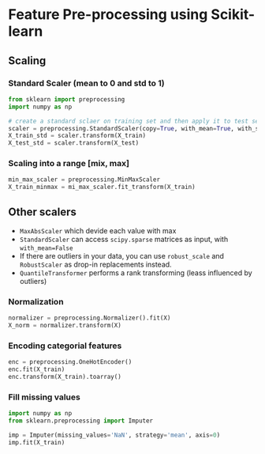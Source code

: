 # Feature Pre-processing using Scikit-learn

## Scaling

### Standard Scaler (mean to 0 and std to 1)

``` python
from sklearn import preprocessing
import numpy as np

# create a standard sclaer on training set and then apply it to test set
scaler = preprocessing.StandardScaler(copy=True, with_mean=True, with_std=True).fit(X_train)
X_train_std = scaler.transform(X_train)
X_test_std = scaler.transform(X_test)
```

### Scaling into a range [mix, max]

``` python
min_max_scaler = preprocessing.MinMaxScaler
X_train_minmax = mi_max_scaler.fit_transform(X_train)
```

## Other scalers

* `MaxAbsScaler` which devide each value with max
* `StandardScaler` can access `scipy.sparse` matrices as input, with `with_mean=False`
* If there are outliers in your data, you can use `robust_scale` and `RobustScaler` as drop-in replacements instead.
* `QuantileTransformer` performs a rank transforming (leass influenced by outliers)

### Normalization

``` python
normalizer = preprocessing.Normalizer().fit(X)
X_norm = normalizer.transform(X)
```

### Encoding categorial features

``` python
enc = preprocessing.OneHotEncoder()
enc.fit(X_train)
enc.transform(X_train).toarray()
```

### Fill missing values

``` python
import numpy as np
from sklearn.preprocessing import Imputer

imp = Imputer(missing_values='NaN', strategy='mean', axis=0)
imp.fit(X_train)

```
